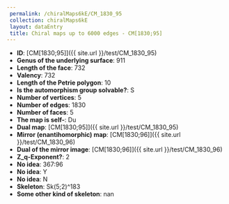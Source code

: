 ```yaml
--- 
 permalink: /chiralMaps6kE/CM_1830_95 
 collection: chiralMaps6kE
 layout: dataEntry
 title: Chiral maps up to 6000 edges - CM[1830;95]
---
```


- **ID**: [CM[1830;95]]({{ site.url }}/test/CM_1830_95)
- **Genus of the underlying surface**: 911
- **Length of the face**: 732
- **Valency**: 732
- **Length of the Petrie polygon**: 10
- **Is the automorphism group solvable?**: S
- **Number of vertices**: 5
- **Number of edges**: 1830
- **Number of faces**: 5
- **The map is self-**: Du
- **Dual map**: [CM[1830;95]]({{ site.url }}/test/CM_1830_95)
- **Mirror (enantihomorphic) map**: [CM[1830;96]]({{ site.url }}/test/CM_1830_96)
- **Dual of the mirror image**: [CM[1830;96]]({{ site.url }}/test/CM_1830_96)
- **Z_q-Exponent?**: 2
- **No idea**:  367:96
- **No idea**: Y
- **No idea**: N
- **Skeleton**: Sk(5;2)^183
- **Some other kind of skeleton**: nan
